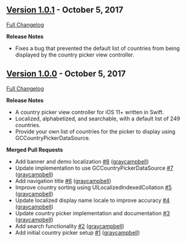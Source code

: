 ## [Version 1.0.1](https://github.com/graycampbell/GCCountryPicker/tree/1.0.1) - October 5, 2017

[Full Changelog](https://github.com/graycampbell/GCCountryPicker/compare/1.0.0...1.0.1)

**Release Notes**

- Fixes a bug that prevented the default list of countries from being displayed by the country picker view controller.

## [Version 1.0.0](https://github.com/graycampbell/GCCountryPicker/tree/1.0.0) - October 5, 2017

[Full Changelog](https://github.com/graycampbell/GCCountryPicker/compare/ce99cec...1.0.0)

**Release Notes**

- A country picker view controller for iOS 11+ written in Swift.
- Localized, alphabetized, and searchable, with a default list of 249 countries.
- Provide your own list of countries for the picker to display using GCCountryPickerDataSource.

**Merged Pull Requests**

- Add banner and demo localization [\#8](https://github.com/graycampbell/GCCountryPicker/pull/8) ([graycampbell](https://github.com/graycampbell))
- Update implementation to use GCCountryPickerDataSource [\#7](https://github.com/graycampbell/GCCountryPicker/pull/7) ([graycampbell](https://github.com/graycampbell))
- Add navigation title [\#6](https://github.com/graycampbell/GCCountryPicker/pull/6) ([graycampbell](https://github.com/graycampbell))
- Improve country sorting using UILocalizedIndexedCollation [\#5](https://github.com/graycampbell/GCCountryPicker/pull/5) ([graycampbell](https://github.com/graycampbell))
- Update localized display name locale to improve accuracy [\#4](https://github.com/graycampbell/GCCountryPicker/pull/4) ([graycampbell](https://github.com/graycampbell))
- Update country picker implementation and documentation [\#3](https://github.com/graycampbell/GCCountryPicker/pull/3) ([graycampbell](https://github.com/graycampbell))
- Add search functionality [\#2](https://github.com/graycampbell/GCCountryPicker/pull/2) ([graycampbell](https://github.com/graycampbell))
- Add initial country picker setup [\#1](https://github.com/graycampbell/GCCountryPicker/pull/1) ([graycampbell](https://github.com/graycampbell))

